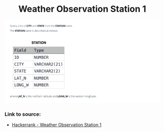 <h1 align="center">Weather Observation Station 1</h1>

![alt text](https://github.com/matthew01lokiet/Github-repos-images/blob/main/Other/SQL/weather_observation_station_1.png)

### Link to source: 
- <a href="https://www.hackerrank.com/challenges/weather-observation-station-1/problem">Hackerrank - Weather Observation Station 1</a>

